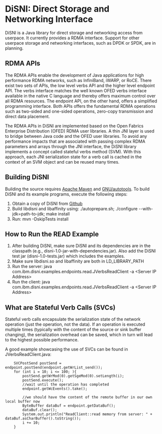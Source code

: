 # DiSNI: Direct Storage and Networking Interface

DiSNI is a Java library for direct storage and networking access from userpace. It currently provides a RDMA interface. Support for other userpace storage and networking interfaces, such as DPDK or SPDK, are in planning. 

## RDMA APIs

The RDMA APIs enable the development of Java applications for high performance RDMA networks, such as InfiniBand, iWARP, or RoCE. There exist two sets of APIs, the low level verbs API and the higher level endpoint API. The verbs interface matches the well known OFED verbs interface available in the native C language and thereby offers maximum control over all RDMA resources. The endpoint API, on the other hand, offers a simplified programming interface. Both APIs offers the fundamental RDMA operations such as two-sided and one-sided operations, zero-copy transmission and direct data placement. 

The RDMA APIs in DiSNI are implemented based on the Open Fabrics Enterprise Distribution (OFED) RDMA user libraries. A thin JNI layer is used to bridge between Java code and the OFED user libraries. To avoid any performance impacts that are associated with passing complex RDMA parameters and arrays through the JNI interface, the DiSNI library implements a concept called stateful verbs method (SVM). With this approach, each JNI serialization state for a verb call is cached in the context of an SVM object and can be reused many times.

## Building DiSNI

Building the source requires [Apache Maven](http://maven.apache.org/) and [GNU/autotools](http://www.gnu.org/software/autoconf/autoconf.html).
To build DiSNI and its example programs, execute the following steps:

1. Obtain a copy of DiSNI from [Github](https://github.com/zrlio/disni)
2. Build libdisni and libaffinity using: ./autoprepare.sh; ./configure --with-jdk=path-to-jdk; make install
3. Run: mvn -DskipTests install

## How to Run the READ Example

1. After building DiSNI, make sure DiSNI and its dependencies are in the classpath (e.g., disni-1.0-jar-with-dependencies.jar). Also add the DiSNI test jar (disni-1.0-tests.jar) which includes the examples.
2. Make sure libdisni.so and libaffinity are both in LD_LIBRARY_PATH
3. Run the server\: java com.ibm.disni.examples.endpoints.read.JVerbsReadClient -a \<Server IP Address\>
4. Run the client\: java com.ibm.disni.examples.endpoints.read.JVerbsReadClient -a \<Server IP Address\>

## What are Stateful Verb Calls (SVCs)

Stateful verb calls encapsulate the serialization state of the network operation (just the operation, not the data). If an operation is executed multiple times (typically with the content of the source or sink buffer changing), the serialization overhead can be saved, which in turn will lead to the highest possible performance.

A good example showcasing the use of SVCs can be found in JVerbsReadClient.java\:

		SVCPostSend postSend = endpoint.postSend(endpoint.getWrList_send());
		for (int i = 10; i <= 100; ){
			postSend.getWrMod(0).getSgeMod(0).setLength(i);
			postSend.execute();
			//wait until the operation has completed
			endpoint.getWcEvents().take();
			
			//we should have the content of the remote buffer in our own local buffer now
			ByteBuffer dataBuf = endpoint.getDataBuf();
			dataBuf.clear();
			System.out.println("ReadClient::read memory from server: " + dataBuf.asCharBuffer().toString());		
			i += 10;
		}




